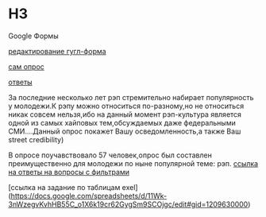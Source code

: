 # H3
Google Формы

[редактирование гугл-форма](https://docs.google.com/forms/d/1MWtQ7K8acexORGhBU7Kn-5bjGCpUMwSwaf1_f1qskYg/edit)
  
[сам опрос](https://goo.gl/forms/vjMv6JuKOHN0vwhw2)

[ответы](https://docs.google.com/forms/d/1MWtQ7K8acexORGhBU7Kn-5bjGCpUMwSwaf1_f1qskYg/edit#responses)

За последние несколько лет рэп стремительно набирает популярность у молодежи.К рэпу можно относиться по-разному,но не относиться никак совсем нельзя,ибо на данный момент рэп-культура является одной из самых хайповых тем,обсуждаемых даже федеральными СМИ....Данный опрос покажет Вашу осведомленность,а также Ваш street credibility)

В опросе поучавствовало 57 человек,опрос был составлен преимущественно для молодежи по ныне популярной теме: рэп.
[ссылка на ответы на вопросы с фильтрами](https://docs.google.com/spreadsheets/d/11Wk-3nWzegvKvhHB55C_o1X6k19cr62GygSm9SCOjgc/edit?usp=sharing) 

[ссылка на задание по таблицам exel] (https://docs.google.com/spreadsheets/d/11Wk-3nWzegvKvhHB55C_o1X6k19cr62GygSm9SCOjgc/edit#gid=1209630000)
